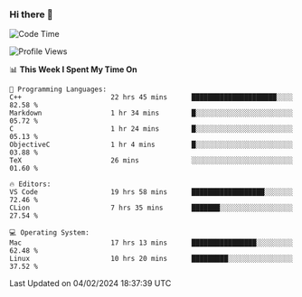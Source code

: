 ### Hi there 👋

<!--START_SECTION:waka-->
![Code Time](http://img.shields.io/badge/Code%20Time-296%20hrs%2052%20mins-blue)

![Profile Views](http://img.shields.io/badge/Profile%20Views-0-blue)

📊 **This Week I Spent My Time On** 

```text
💬 Programming Languages: 
C++                      22 hrs 45 mins      █████████████████████░░░░   82.58 % 
Markdown                 1 hr 34 mins        █░░░░░░░░░░░░░░░░░░░░░░░░   05.72 % 
C                        1 hr 24 mins        █░░░░░░░░░░░░░░░░░░░░░░░░   05.13 % 
ObjectiveC               1 hr 4 mins         █░░░░░░░░░░░░░░░░░░░░░░░░   03.88 % 
TeX                      26 mins             ░░░░░░░░░░░░░░░░░░░░░░░░░   01.60 % 

🔥 Editors: 
VS Code                  19 hrs 58 mins      ██████████████████░░░░░░░   72.46 % 
CLion                    7 hrs 35 mins       ███████░░░░░░░░░░░░░░░░░░   27.54 % 

💻 Operating System: 
Mac                      17 hrs 13 mins      ████████████████░░░░░░░░░   62.48 % 
Linux                    10 hrs 20 mins      █████████░░░░░░░░░░░░░░░░   37.52 % 
```


 Last Updated on 04/02/2024 18:37:39 UTC
<!--END_SECTION:waka-->

<!--
**JackeyHua-SJTU/JackeyHua-SJTU** is a ✨ _special_ ✨ repository because its `README.md` (this file) appears on your GitHub profile.

Here are some ideas to get you started:

- 🔭 I’m currently working on ...
- 🌱 I’m currently learning ...
- 👯 I’m looking to collaborate on ...
- 🤔 I’m looking for help with ...
- 💬 Ask me about ...
- 📫 How to reach me: ...
- 😄 Pronouns: ...
- ⚡ Fun fact: ...
-->
